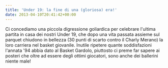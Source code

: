 ```yaml
---
title: 'Under 19: la fine di una (gloriosa) era!'
date: 2013-04-10T20:41:42+00:00
---
```

Ci concediamo una piccola digressione goliardica per celebrare l'ultima partita in casa dei nostri Under 19, che dopo una vita passata assieme sul parquet chiudono in bellezza (30 punti di scarto contro il Charly Merano) la loro carriera nel basket giovanile. Inutile ripetere quante soddisfazioni l'annata '94 abbia dato al Basket Gardolo, piuttosto ci preme far sapere ai posteri che oltre ad essere degli ottimi giocatori, sono anche dei ballerini niente male!